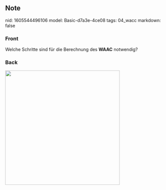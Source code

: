 ## Note
nid: 1605544496106
model: Basic-d7a3e-4ce08
tags: 04_wacc
markdown: false

### Front
<p>Welche Schritte sind für die Berechnung des <b>WAAC</b>
notwendig?

### Back
<p><img src="1KqGa2BpFU7PMTZWcGbb.png" style="width: 366px;">
